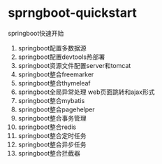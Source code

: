 # sprngboot-quickstart
springboot快速开始

1. springboot配置多数据源
2. springboot配置devtools热部署
3. springboot资源文件配置server和tomcat
4. springboot整合freemarker
5. springboot整合thymeleaf
6. springboot全局异常处理 web页面跳转和ajax形式
7. springboot整合mybatis
8. springboot整合pagehelper
9. springboot整合事务管理
10. springboot整合redis
11. springboot整合定时任务
12. springboot整合异步任务
13. springboot整合拦截器
